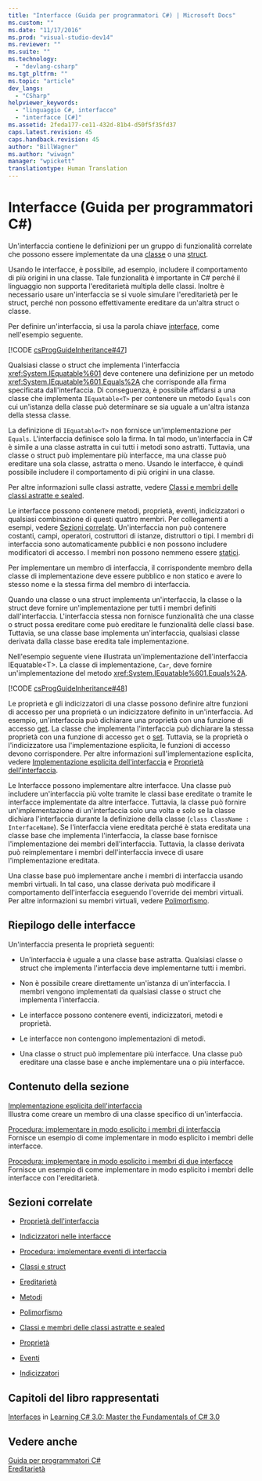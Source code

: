 ```yaml
---
title: "Interfacce (Guida per programmatori C#) | Microsoft Docs"
ms.custom: ""
ms.date: "11/17/2016"
ms.prod: "visual-studio-dev14"
ms.reviewer: ""
ms.suite: ""
ms.technology: 
  - "devlang-csharp"
ms.tgt_pltfrm: ""
ms.topic: "article"
dev_langs: 
  - "CSharp"
helpviewer_keywords: 
  - "linguaggio C#, interfacce"
  - "interfacce [C#]"
ms.assetid: 2feda177-ce11-432d-81b4-d50f5f35fd37
caps.latest.revision: 45
caps.handback.revision: 45
author: "BillWagner"
ms.author: "wiwagn"
manager: "wpickett"
translationtype: Human Translation
---
```

# Interfacce (Guida per programmatori C#)
Un'interfaccia contiene le definizioni per un gruppo di funzionalità correlate che possono essere implementate da una [classe](../../../csharp/language-reference/keywords/class.md) o una [struct](../../../csharp/language-reference/keywords/struct.md).  
  
 Usando le interfacce, è possibile, ad esempio, includere il comportamento di più origini in una classe.  Tale funzionalità è importante in C\# perché il linguaggio non supporta l'ereditarietà multipla delle classi.  Inoltre è necessario usare un'interfaccia se si vuole simulare l'ereditarietà per le struct, perché non possono effettivamente ereditare da un'altra struct o classe.  
  
 Per definire un'interfaccia, si usa la parola chiave [interface](../../../csharp/language-reference/keywords/interface.md), come nell'esempio seguente.  
  
 [!CODE [csProgGuideInheritance#47](../CodeSnippet/VS_Snippets_VBCSharp/csProgGuideInheritance#47)]  
  
 Qualsiasi classe o struct che implementa l'interfaccia <xref:System.IEquatable%601> deve contenere una definizione per un metodo <xref:System.IEquatable%601.Equals%2A> che corrisponde alla firma specificata dall'interfaccia.  Di conseguenza, è possibile affidarsi a una classe che implementa `IEquatable<T>` per contenere un metodo `Equals` con cui un'istanza della classe può determinare se sia uguale a un'altra istanza della stessa classe.  
  
 La definizione di `IEquatable<T>` non fornisce un'implementazione per `Equals`.  L'interfaccia definisce solo la firma.  In tal modo, un'interfaccia in C\# è simile a una classe astratta in cui tutti i metodi sono astratti.  Tuttavia, una classe o struct può implementare più interfacce, ma una classe può ereditare una sola classe, astratta o meno.  Usando le interfacce, è quindi possibile includere il comportamento di più origini in una classe.  
  
 Per altre informazioni sulle classi astratte, vedere [Classi e membri delle classi astratte e sealed](../../../csharp/programming-guide/classes-and-structs/abstract-and-sealed-classes-and-class-members.md).  
  
 Le interfacce possono contenere metodi, proprietà, eventi, indicizzatori o qualsiasi combinazione di questi quattro membri.  Per collegamenti a esempi, vedere [Sezioni correlate](../../../csharp/programming-guide/interfaces/index.md#BKMK_RelatedSections).  Un'interfaccia non può contenere costanti, campi, operatori, costruttori di istanze, distruttori o tipi.  I membri di interfaccia sono automaticamente pubblici e non possono includere modificatori di accesso.  I membri non possono nemmeno essere [statici](../../../csharp/language-reference/keywords/static.md).  
  
 Per implementare un membro di interfaccia, il corrispondente membro della classe di implementazione deve essere pubblico e non statico e avere lo stesso nome e la stessa firma del membro di interfaccia.  
  
 Quando una classe o una struct implementa un'interfaccia, la classe o la struct deve fornire un'implementazione per tutti i membri definiti dall'interfaccia.  L'interfaccia stessa non fornisce funzionalità che una classe o struct possa ereditare come può ereditare le funzionalità delle classi base.  Tuttavia, se una classe base implementa un'interfaccia, qualsiasi classe derivata dalla classe base eredita tale implementazione.  
  
 Nell'esempio seguente viene illustrata un'implementazione dell'interfaccia IEquatable\<T\>.  La classe di implementazione, `Car`, deve fornire un'implementazione del metodo <xref:System.IEquatable%601.Equals%2A>.  
  
 [!CODE [csProgGuideInheritance#48](../CodeSnippet/VS_Snippets_VBCSharp/csProgGuideInheritance#48)]  
  
 Le proprietà e gli indicizzatori di una classe possono definire altre funzioni di accesso per una proprietà o un indicizzatore definito in un'interfaccia.  Ad esempio, un'interfaccia può dichiarare una proprietà con una funzione di accesso [get](../../../csharp/language-reference/keywords/get.md).  La classe che implementa l'interfaccia può dichiarare la stessa proprietà con una funzione di accesso `get` o [set](../../../csharp/language-reference/keywords/set.md).  Tuttavia, se la proprietà o l'indicizzatore usa l'implementazione esplicita, le funzioni di accesso devono corrispondere.  Per altre informazioni sull'implementazione esplicita, vedere [Implementazione esplicita dell'interfaccia](../../../csharp/programming-guide/interfaces/explicit-interface-implementation.md) e [Proprietà dell'interfaccia](../../../csharp/programming-guide/classes-and-structs/interface-properties.md).  
  
 Le Interfacce possono implementare altre interfacce.  Una classe può includere un'interfaccia più volte tramite le classi base ereditate o tramite le interfacce implementate da altre interfacce.  Tuttavia, la classe può fornire un'implementazione di un'interfaccia solo una volta e solo se la classe dichiara l'interfaccia durante la definizione della classe \(`class ClassName : InterfaceName`\).  Se l'interfaccia viene ereditata perché è stata ereditata una classe base che implementa l'interfaccia, la classe base fornisce l'implementazione dei membri dell'interfaccia.  Tuttavia, la classe derivata può reimplementare i membri dell'interfaccia invece di usare l'implementazione ereditata.  
  
 Una classe base può implementare anche i membri di interfaccia usando membri virtuali.  In tal caso, una classe derivata può modificare il comportamento dell'interfaccia eseguendo l'override dei membri virtuali.  Per altre informazioni su membri virtuali, vedere [Polimorfismo](../../../csharp/programming-guide/classes-and-structs/polymorphism.md).  
  
## Riepilogo delle interfacce  
 Un'interfaccia presenta le proprietà seguenti:  
  
-   Un'interfaccia è uguale a una classe base astratta.  Qualsiasi classe o struct che implementa l'interfaccia deve implementarne tutti i membri.  
  
-   Non è possibile creare direttamente un'istanza di un'interfaccia.  I membri vengono implementati da qualsiasi classe o struct che implementa l'interfaccia.  
  
-   Le interfacce possono contenere eventi, indicizzatori, metodi e proprietà.  
  
-   Le interfacce non contengono implementazioni di metodi.  
  
-   Una classe o struct può implementare più interfacce.  Una classe può ereditare una classe base e anche implementare una o più interfacce.  
  
## Contenuto della sezione  
 [Implementazione esplicita dell'interfaccia](../../../csharp/programming-guide/interfaces/explicit-interface-implementation.md)  
 Illustra come creare un membro di una classe specifico di un'interfaccia.  
  
 [Procedura: implementare in modo esplicito i membri di interfaccia](../../../csharp/programming-guide/interfaces/how-to-explicitly-implement-interface-members.md)  
 Fornisce un esempio di come implementare in modo esplicito i membri delle interfacce.  
  
 [Procedura: implementare in modo esplicito i membri di due interfacce](../../../csharp/programming-guide/interfaces/how-to-explicitly-implement-members-of-two-interfaces.md)  
 Fornisce un esempio di come implementare in modo esplicito i membri delle interfacce con l'ereditarietà.  
  
##  <a name="BKMK_RelatedSections"></a> Sezioni correlate  
  
-   [Proprietà dell'interfaccia](../../../csharp/programming-guide/classes-and-structs/interface-properties.md)  
  
-   [Indicizzatori nelle interfacce](../../../csharp/programming-guide/indexers/indexers-in-interfaces.md)  
  
-   [Procedura: implementare eventi di interfaccia](../../../csharp/programming-guide/events/how-to-implement-interface-events.md)  
  
-   [Classi e struct](../../../csharp/programming-guide/classes-and-structs/index.md)  
  
-   [Ereditarietà](../../../csharp/programming-guide/classes-and-structs/inheritance.md)  
  
-   [Metodi](../../../csharp/programming-guide/classes-and-structs/methods.md)  
  
-   [Polimorfismo](../../../csharp/programming-guide/classes-and-structs/polymorphism.md)  
  
-   [Classi e membri delle classi astratte e sealed](../../../csharp/programming-guide/classes-and-structs/abstract-and-sealed-classes-and-class-members.md)  
  
-   [Proprietà](../../../csharp/programming-guide/classes-and-structs/properties.md)  
  
-   [Eventi](../../../csharp/programming-guide/events/index.md)  
  
-   [Indicizzatori](../../../csharp/programming-guide/indexers/index.md)  
  
## Capitoli del libro rappresentati  
 [Interfaces](http://msdn.microsoft.com/library/orm-9780596521066-01-13.aspx) in [Learning C\# 3.0: Master the Fundamentals of C\# 3.0](http://msdn.microsoft.com/library/orm-9780596521066-01.aspx)  
  
## Vedere anche  
 [Guida per programmatori C\#](../../../csharp/programming-guide/index.md)   
 [Ereditarietà](../../../csharp/programming-guide/classes-and-structs/inheritance.md)